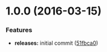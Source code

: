 <a name="1.0.0"></a>
# 1.0.0 (2016-03-15)


### Features

* **releases:** initial commit ([51fbca0](https://github.com/hypeJunction/Elgg-videolist_extras/commit/51fbca0))



